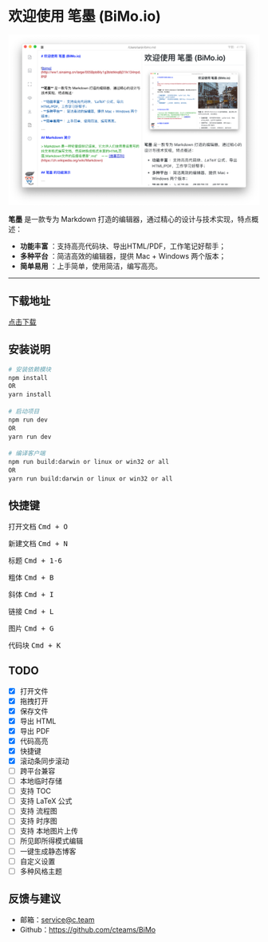 # 欢迎使用 笔墨 (BiMo.io)

![bimo](banner.jpg)

**笔墨** 是一款专为 Markdown 打造的编辑器，通过精心的设计与技术实现，特点概述：
 
- **功能丰富** ：支持高亮代码块、导出HTML/PDF，工作笔记好帮手；
- **多种平台** ：简洁高效的编辑器，提供 Mac + Windows 两个版本；
- **简单易用** ：上手简单，使用简洁，编写高亮。

---

## 下载地址

[点击下载](https://github.com/cteams/BiMo/releases)

## 安装说明

``` bash
# 安装依赖模块
npm install 
OR 
yarn install

# 启动项目 
npm run dev 
OR 
yarn run dev

# 编译客户端
npm run build:darwin or linux or win32 or all
OR 
yarn run build:darwin or linux or win32 or all
```

## 快捷键

打开文档 <kbd>Cmd + O</kbd>

新建文档 <kbd>Cmd + N</kbd>

标题 <kbd>Cmd + 1-6</kbd>

粗体 <kbd>Cmd + B</kbd>

斜体 <kbd>Cmd + I</kbd>

链接 <kbd>Cmd + L</kbd>

图片 <kbd>Cmd + G</kbd>

代码块 <kbd>Cmd + K</kbd>

## TODO


- [x] 打开文件
- [x] 拖拽打开
- [x] 保存文件
- [x] 导出 HTML
- [x] 导出 PDF
- [x] 代码高亮
- [x] 快捷键
- [x] 滚动条同步滚动
- [ ] 跨平台兼容
- [ ] 本地临时存储
- [ ] 支持 TOC
- [ ] 支持 LaTeX 公式
- [ ] 支持 流程图
- [ ] 支持 时序图
- [ ] 支持 本地图片上传
- [ ] 所见即所得模式编辑
- [ ] 一键生成静态博客
- [ ] 自定义设置
- [ ] 多种风格主题

## 反馈与建议

- 邮箱：<service@c.team>
- Github：https://github.com/cteams/BiMo
